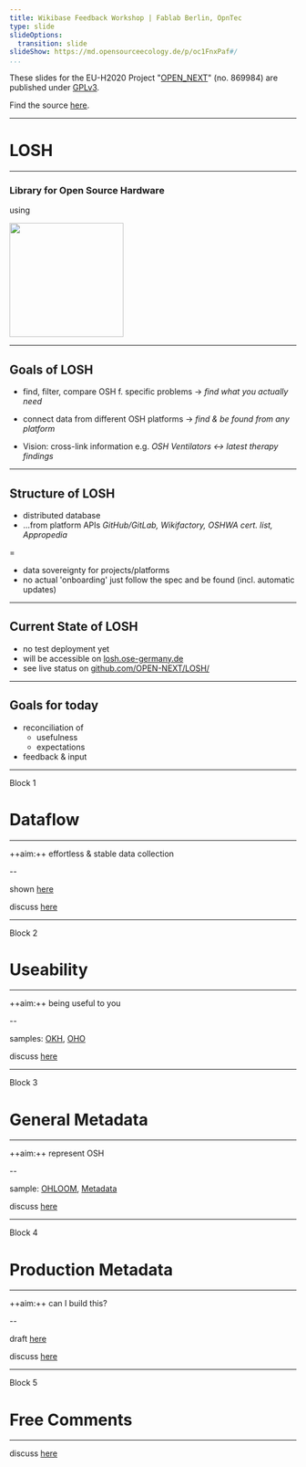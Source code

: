 ```yaml
---
title: Wikibase Feedback Workshop | Fablab Berlin, OpnTec
type: slide
slideOptions:
  transition: slide
slideShow: https://md.opensourceecology.de/p/oc1FnxPaf#/
...
```


These slides for the EU-H2020 Project "[OPEN_NEXT](https://opennext.eu/)" (no. 869984)
are published under [GPLv3](https://www.gnu.org/licenses/gpl-3.0.en.html).

Find the source [here](https://github.com/OPEN-NEXT/LOSH/blob/master/illustrations/S-Wikibase-Feedback-Workshop.md).

---

# LOSH
---

### Library for Open Source Hardware

using

<img src="https://upload.wikimedia.org/wikipedia/commons/7/73/Wikibase_logo.svg" style="border: none;background: none;box-shadow:none" height="200">

---

## Goals of LOSH

- <span>find, filter, compare OSH f. specific problems<!-- .element: class="fragment" data-fragment-index="1" --></span>
  <span>→<!-- .element: class="fragment" data-fragment-index="1" --></span> <span>_find what you actually need_<!-- .element: class="fragment" data-fragment-index="1" --></span> 
- <span>connect data from different OSH platforms<!-- .element: class="fragment" data-fragment-index="2" --></span>
  <span>→<!-- .element: class="fragment" data-fragment-index="2" --></span> <span>_find & be found from any platform_<!-- .element: class="fragment" data-fragment-index="2" --></span>

- <span>Vision: cross-link information<!-- .element: class="fragment" data-fragment-index="3" --></span>
  <span>e.g.<!-- .element: class="fragment" data-fragment-index="3" --></span> <span>_OSH Ventilators ↔ latest therapy findings_<!-- .element: class="fragment" data-fragment-index="3" --></span>

---

## Structure of LOSH

- <span>distributed database<!-- .element: class="fragment" data-fragment-index="1" --></span>
- <span>…from platform APIs<!-- .element: class="fragment" data-fragment-index="2" --></span>
  <span>_GitHub/GitLab, Wikifactory, OSHWA cert. list, Appropedia_<!-- .element: class="fragment" data-fragment-index="2" --></span>

=

- <span>data sovereignty for projects/platforms<!-- .element: class="fragment" data-fragment-index="3" --></span>
- <span>no actual 'onboarding'<!-- .element: class="fragment" data-fragment-index="4" --></span>
  <span>just follow the spec and be found<!-- .element: class="fragment" data-fragment-index="4" --></span>
  <span>(incl. automatic updates)<!-- .element: class="fragment" data-fragment-index="4" --></span>

---

## Current State of LOSH

- no test deployment yet
- will be accessible on [losh.ose-germany.de](losh.ose-germany.de)
- see live status on
    [github.com/OPEN-NEXT/LOSH/](https://github.com/OPEN-NEXT/LOSH/)

---

## Goals for today

- reconciliation of
  - usefulness
  - expectations
- feedback & input

---

Block 1

# Dataflow
---

++aim:++ effortless & stable data collection

--

shown [here](https://github.com/OPEN-NEXT/LOSH/#technical-details)

discuss [here](https://github.com/OPEN-NEXT/LOSH/issues/91)

---

Block 2

# Useability
---

++aim:++ being useful to you

--

samples: [OKH](https://search.openknowhow.org/), [OHO](https://oho.wiki/)

discuss [here](https://github.com/OPEN-NEXT/LOSH/issues/92)

---

Block 3

# General Metadata
---

++aim:++ represent OSH

--

sample: [OHLOOM](https://gitlab.com/OSEGermany/ohloom), [Metadata](https://github.com/OPEN-NEXT/LOSH/blob/master/sample_data/okh-OHLOOM.toml)

discuss [here](https://github.com/OPEN-NEXT/LOSH/issues/93)

---

Block 4

# Production Metadata
---

++aim:++ can I build this?

--

draft [here](https://github.com/OPEN-NEXT/LOSH/blob/master/production-metadata.md)

discuss [here](https://github.com/OPEN-NEXT/LOSH/issues/94)

---

Block 5

# Free Comments
---

discuss [here](https://github.com/OPEN-NEXT/LOSH/issues/95)
